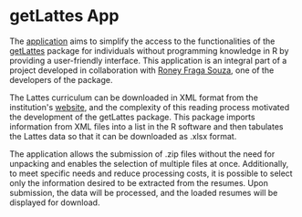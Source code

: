 # getLattes App

The [application](https://luisfeliperodrigues.shinyapps.io/Lattes/) aims to simplify the access to the functionalities of the [getLattes](https://roneyfraga.com/getLattes/index.html) package for individuals without programming knowledge in R by providing a user-friendly interface. This application is an integral part of a project developed in collaboration with [Roney Fraga Souza](https://roneyfraga.com/), one of the developers of the package.

The Lattes curriculum can be downloaded in XML format from the institution's [website](https://lattes.cnpq.br/), and the complexity of this reading process motivated the development of the getLattes package. This package imports information from XML files into a list in the R software and then tabulates the Lattes data so that it can be downloaded as .xlsx format.

The application allows the submission of .zip files without the need for unpacking and enables the selection of multiple files at once. Additionally, to meet specific needs and reduce processing costs, it is possible to select only the information desired to be extracted from the resumes. Upon submission, the data will be processed, and the loaded resumes will be displayed for download.
